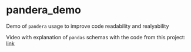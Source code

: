 # pandera_demo
Demo of `pandera` usage to improve code readability and realyability

Video with explanation of `pandas` schemas with the code from this project: [link](https://youtu.be/Rj4TnOMgVo8)
